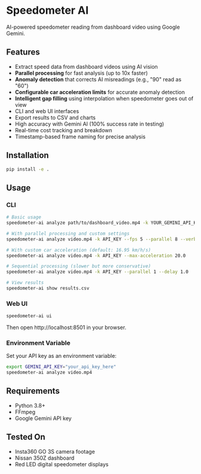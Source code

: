 # Speedometer AI

AI-powered speedometer reading from dashboard video using Google Gemini.

## Features

- Extract speed data from dashboard videos using AI vision
- **Parallel processing** for fast analysis (up to 10x faster)
- **Anomaly detection** that corrects AI misreadings (e.g., "90" read as "60")
- **Configurable car acceleration limits** for accurate anomaly detection
- **Intelligent gap filling** using interpolation when speedometer goes out of view
- CLI and web UI interfaces
- Export results to CSV and charts
- High accuracy with Gemini AI (100% success rate in testing)
- Real-time cost tracking and breakdown
- Timestamp-based frame naming for precise analysis

## Installation

```bash
pip install -e .
```

## Usage

### CLI

```bash
# Basic usage
speedometer-ai analyze path/to/dashboard_video.mp4 -k YOUR_GEMINI_API_KEY

# With parallel processing and custom settings
speedometer-ai analyze video.mp4 -k API_KEY --fps 5 --parallel 8 --verbose

# With custom car acceleration (default: 16.95 km/h/s)
speedometer-ai analyze video.mp4 -k API_KEY --max-acceleration 20.0

# Sequential processing (slower but more conservative)
speedometer-ai analyze video.mp4 -k API_KEY --parallel 1 --delay 1.0

# View results
speedometer-ai show results.csv
```

### Web UI

```bash
speedometer-ai ui
```

Then open http://localhost:8501 in your browser.

### Environment Variable

Set your API key as an environment variable:

```bash
export GEMINI_API_KEY="your_api_key_here"
speedometer-ai analyze video.mp4
```

## Requirements

- Python 3.8+
- FFmpeg
- Google Gemini API key

## Tested On

- Insta360 GO 3S camera footage
- Nissan 350Z dashboard
- Red LED digital speedometer displays